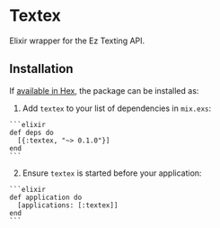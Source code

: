 # Textex

Elixir wrapper for the Ez Texting API.

## Installation

If [available in Hex](https://hex.pm/docs/publish), the package can be installed as:

  1. Add `textex` to your list of dependencies in `mix.exs`:

    ```elixir
    def deps do
      [{:textex, "~> 0.1.0"}]
    end
    ```

  2. Ensure `textex` is started before your application:

    ```elixir
    def application do
      [applications: [:textex]]
    end
    ```

